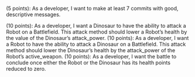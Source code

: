 (5 points): As a developer, I want to make at least 7 commits with good, descriptive messages. 
<!-- (5 points): As a developer, I want to make a class for each of the following: Robot, Dinosaur, Weapon, Battlefield.  -->
<!-- (10 points): As a developer, I want a Dinosaur to have a name, health, and attack_power.   -->
<!-- (10 points): As a developer, I want a Robot to have a name, health, and active_weapon.  -->
<!-- (10 points): As a developer, I want a Weapon to have a name and attack_power.  -->
(10 points): As a developer, I want a Dinosaur to have the ability to attack a Robot on a Battlefield. This attack method should lower a Robot’s health by the value of the Dinosaur’s attack_power. 
(10 points): As a developer, I want a Robot to have the ability to attack a Dinosaur on a Battlefield. This attack method should lower the Dinosaur’s health by the attack_power of the Robot’s active_weapon. 
(10 points): As a developer, I want the battle to conclude once either the Robot or the Dinosaur has its health points reduced to zero.


